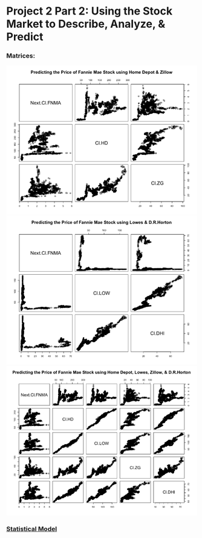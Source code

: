 # Project 2 Part 2: Using the Stock Market to Describe, Analyze, & Predict


### Matrices:
![](fannie_HD_ZGplot.png)
![](fannie_LOW_DHIplot.png)
![](fannie_allplot.png)

### [Statistical Model](statmodel.pdf)
